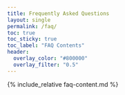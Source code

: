 ```yaml
---
title: Frequently Asked Questions
layout: single
permalink: /faq/
toc: true
toc_sticky: true
toc_label: "FAQ Contents"
header:
  overlay_color: "#800000"
  overlay_filter: "0.5"
---
```


{% include_relative faq-content.md %}